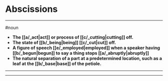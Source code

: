 # Abscissions
---
#noun
- **The [[a/_act|act]] or process of [[c/_cutting|cutting]] off.**
- **The state of [[b/_being|being]] [[c/_cut|cut]] off.**
- **A figure of speech [[e/_employed|employed]] when a speaker having [[b/_begun|begun]] to say a thing stops [[a/_abruptly|abruptly]]**
- **The natural separation of a part at a predetermined location, such as a leaf at the [[b/_base|base]] of the petiole.**
---
---
